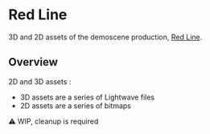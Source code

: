 # Red Line
3D and 2D assets of the demoscene production, [Red Line](https://www.pouet.net/prod.php?which=9110).

## Overview

2D and 3D assets :
* 3D assets are a series of Lightwave files
* 2D assets are a series of bitmaps

:warning: WIP, cleanup is required
